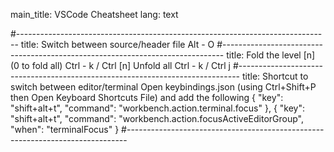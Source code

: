 main_title: VSCode Cheatsheet
lang: text

#------------------------------------------------------------------------------
title: Switch between source/header file
Alt - O
#------------------------------------------------------------------------------
title: Fold the level [n] (0 to fold all)
   Ctrl - k / Ctrl [n]
Unfold all
   Ctrl - k / Ctrl j
#------------------------------------------------------------------------------
title: Shortcut to switch between editor/terminal
Open keybindings.json (using Ctrl+Shift+P then
Open Keyboard Shortcuts File) and add the following
{
  "key": "shift+alt+t",
  "command": "workbench.action.terminal.focus"
},
{
  "key": "shift+alt+t",
  "command":
    "workbench.action.focusActiveEditorGroup",
  "when": "terminalFocus"
}
#------------------------------------------------------------------------------


